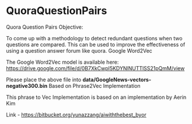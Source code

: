 # QuoraQuestionPairs
Quora Question Pairs
Objective:

To come up with a methodology to detect redundant questions when two questions are compared. This can be used to improve the effectiveness of using a question answer forum like quora.
Google Word2Vec

The Google Word2Vec model is available here: https://drive.google.com/file/d/0B7XkCwpI5KDYNlNUTTlSS21pQmM/view

Please place the above file into **data/GoogleNews-vectors-negative300.bin**
Based on Phrase2Vec Implementation

This phrase to Vec Implementation is based on an implementation by Aerin Kim

Link - https://bitbucket.org/yunazzang/aiwiththebest_byor
